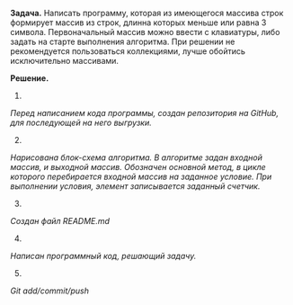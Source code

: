 ****Задача.****
Написать программу, которая из имеющегося массива строк формирует массив из строк, длинна которых меньше или равна 3 символа. 
Первоначальный массив можно ввести с клавиатуры, либо задать на старте выполнения алгоритма. 
При решении не рекомендуется пользоваться коллекциями, лучше обойтись исключительно массивами.



**Решение.**

1. 
*Перед написанием кода программы, создан репозитория на GitHub, для последующей на него выгрузки.*

2. 
*Нарисована блок-схема алгоритма. В алгоритме задан входной массив, и выходной массив. Обозначен основной метод, в цикле которого перебирается входной массив на заданное условие. При выполнении условия, элемент записывается заданный счетчик.*

3.
*Создан файл README.md*

4.
*Написан программный код, решающий задачу.*

5.
*Git add/commit/push*
